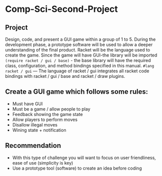 # Comp-Sci-Second-Project

## Project
Design, code, and present a GUI game within a group of 1 to 5. During the development phase, a   prototype software will be used to allow a deeper understanding of the final product.   Racket will be the language used to create the game. Since the game will have GUI-the library will be imported `(require racket / gui / base)` - the base library will have the required class, configuration, and method bindings specified in this manual. `#lang racket / gui` — The language of racket / gui integrates all racket code bindings with racket / gui / base and racket / draw plugins.
## Create a GUI game which follows some rules:
* Must have GUI
* Must be a game / allow people to play
* Feedback showing the game state
* Allow players to perform moves
* Disallow illegal moves
* Wining state + notification

## Recommendation 
* With this type of challenge you will want to focus on user friendliness, ease of use (simplicity is key)
* Use a prototype tool (software) to create an idea before coding 
